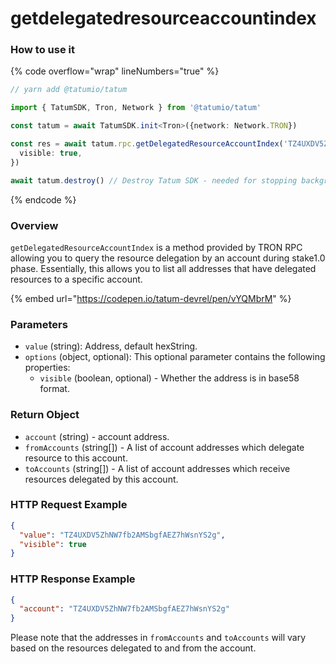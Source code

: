 # getdelegatedresourceaccountindex

### How to use it

{% code overflow="wrap" lineNumbers="true" %}
```typescript
// yarn add @tatumio/tatum

import { TatumSDK, Tron, Network } from '@tatumio/tatum'

const tatum = await TatumSDK.init<Tron>({network: Network.TRON})

const res = await tatum.rpc.getDelegatedResourceAccountIndex('TZ4UXDV5ZhNW7fb2AMSbgfAEZ7hWsnYS2g', {
  visible: true,
})

await tatum.destroy() // Destroy Tatum SDK - needed for stopping background jobs
```
{% endcode %}

### Overview

`getDelegatedResourceAccountIndex` is a method provided by TRON RPC allowing you to query the resource delegation by an account during stake1.0 phase. Essentially, this allows you to list all addresses that have delegated resources to a specific account.

{% embed url="https://codepen.io/tatum-devrel/pen/vYQMbrM" %}

### Parameters

* `value` (string):  Address, default hexString.
* `options` (object, optional): This optional parameter contains the following properties:
  * `visible` (boolean, optional) - Whether the address is in base58 format.&#x20;

### Return Object

* `account` (string) - account address.
* `fromAccounts` (string\[]) - A list of account addresses which delegate resource to this account.
* `toAccounts` (string\[]) - A list of account addresses which receive resources delegated by this account.

### HTTP Request Example

```json
{
  "value": "TZ4UXDV5ZhNW7fb2AMSbgfAEZ7hWsnYS2g",
  "visible": true
}
```

### HTTP Response Example

```json
{
  "account": "TZ4UXDV5ZhNW7fb2AMSbgfAEZ7hWsnYS2g"
}
```

Please note that the addresses in `fromAccounts` and `toAccounts` will vary based on the resources delegated to and from the account.
